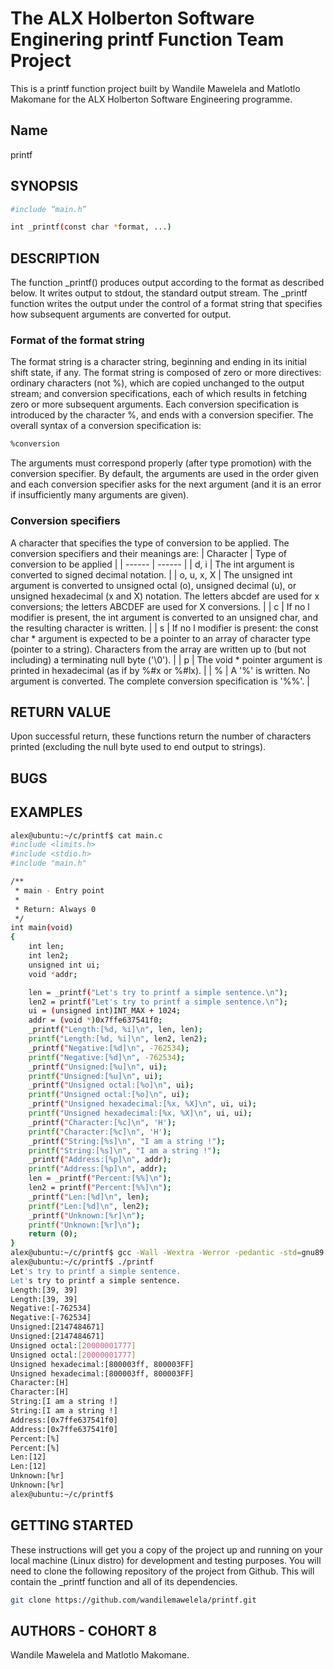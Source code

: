 # The ALX Holberton Software Enginering printf Function Team Project

This is a printf function project built by Wandile Mawelela and Matlotlo Makomane for the ALX Holberton Software Engineering programme.
## Name
printf

## SYNOPSIS
```sh
#include “main.h”

int _printf(const char *format, ...)
```

## DESCRIPTION
The function _printf() produces output according to the format as described below. It writes output to stdout, the standard output stream. The _printf function writes the output under the control of a format string that specifies how subsequent arguments are converted for output. 

### Format of the format string
The format string is a character string, beginning and ending in its initial shift state, if any. The format string is composed of zero or more directives: ordinary characters (not %), which are copied unchanged to the output stream; and conversion specifications, each of which results in fetching zero or more subsequent arguments. Each conversion specification is introduced by the character %, and ends with a conversion specifier. The overall syntax of a conversion specification is: 
```sh
%conversion
```

The arguments must correspond properly (after type promotion) with the conversion specifier.  By default, the arguments are used in the order given and each conversion specifier asks for the next argument (and it is an error if insufficiently many arguments are given).

### Conversion specifiers
A character that specifies the type of conversion to be applied. The conversion specifiers and their meanings are:
| Character | Type of conversion to be applied |
| ------ | ------ |
| d, i | The int argument is converted to signed decimal notation. |
| o, u, x, X | The unsigned int argument is converted to unsigned octal (o), unsigned decimal (u), or unsigned hexadecimal (x and X) notation.  The letters abcdef are used for x conversions; the letters ABCDEF are used for X conversions. |
| c | If no l modifier is present, the int argument is converted to an unsigned char, and the resulting character is written. |
| s | If no l modifier is present: the const char * argument is expected to be a pointer to an array of character type (pointer to a string).  Characters from the array are written up to (but not including) a terminating null byte ('\0'). |
| p | The void * pointer argument is printed in hexadecimal (as if by %#x or %#lx). |
| % | A '%' is written.  No argument is converted.  The complete conversion specification is '%%'. |

## RETURN VALUE
Upon successful return, these functions return the number of characters printed (excluding the null byte used to end output to strings).

## BUGS


## EXAMPLES
```sh
alex@ubuntu:~/c/printf$ cat main.c 
#include <limits.h>
#include <stdio.h>
#include "main.h"

/**
 * main - Entry point
 *
 * Return: Always 0
 */
int main(void)
{
    int len;
    int len2;
    unsigned int ui;
    void *addr;

    len = _printf("Let's try to printf a simple sentence.\n");
    len2 = printf("Let's try to printf a simple sentence.\n");
    ui = (unsigned int)INT_MAX + 1024;
    addr = (void *)0x7ffe637541f0;
    _printf("Length:[%d, %i]\n", len, len);
    printf("Length:[%d, %i]\n", len2, len2);
    _printf("Negative:[%d]\n", -762534);
    printf("Negative:[%d]\n", -762534);
    _printf("Unsigned:[%u]\n", ui);
    printf("Unsigned:[%u]\n", ui);
    _printf("Unsigned octal:[%o]\n", ui);
    printf("Unsigned octal:[%o]\n", ui);
    _printf("Unsigned hexadecimal:[%x, %X]\n", ui, ui);
    printf("Unsigned hexadecimal:[%x, %X]\n", ui, ui);
    _printf("Character:[%c]\n", 'H');
    printf("Character:[%c]\n", 'H');
    _printf("String:[%s]\n", "I am a string !");
    printf("String:[%s]\n", "I am a string !");
    _printf("Address:[%p]\n", addr);
    printf("Address:[%p]\n", addr);
    len = _printf("Percent:[%%]\n");
    len2 = printf("Percent:[%%]\n");
    _printf("Len:[%d]\n", len);
    printf("Len:[%d]\n", len2);
    _printf("Unknown:[%r]\n");
    printf("Unknown:[%r]\n");
    return (0);
}
alex@ubuntu:~/c/printf$ gcc -Wall -Wextra -Werror -pedantic -std=gnu89 -Wno-format *.c
alex@ubuntu:~/c/printf$ ./printf
Let's try to printf a simple sentence.
Let's try to printf a simple sentence.
Length:[39, 39]
Length:[39, 39]
Negative:[-762534]
Negative:[-762534]
Unsigned:[2147484671]
Unsigned:[2147484671]
Unsigned octal:[20000001777]
Unsigned octal:[20000001777]
Unsigned hexadecimal:[800003ff, 800003FF]
Unsigned hexadecimal:[800003ff, 800003FF]
Character:[H]
Character:[H]
String:[I am a string !]
String:[I am a string !]
Address:[0x7ffe637541f0]
Address:[0x7ffe637541f0]
Percent:[%]
Percent:[%]
Len:[12]
Len:[12]
Unknown:[%r]
Unknown:[%r]
alex@ubuntu:~/c/printf$
```

## GETTING STARTED
These instructions will get you a copy of the project up and running on your local machine (Linux distro) for development and testing purposes. You will need to clone the following repository of the project from Github. This will contain the _printf function and all of its dependencies.
```sh
git clone https://github.com/wandilemawelela/printf.git
```

## AUTHORS - COHORT 8
Wandile Mawelela and Matlotlo Makomane.
